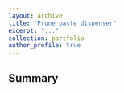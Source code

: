 ```yaml
---
layout: archive
title: "Prune paste dispenser"
excerpt: "..."
collection: portfolio
author_profile: true
---
```


## Summary






